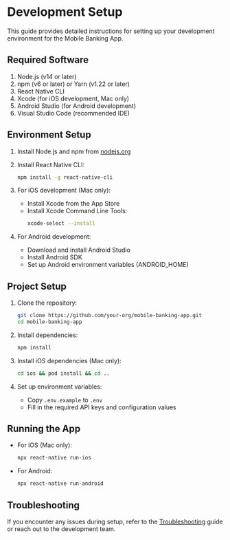 # Development Setup

This guide provides detailed instructions for setting up your development environment for the Mobile Banking App.

## Required Software

1. Node.js (v14 or later)
2. npm (v6 or later) or Yarn (v1.22 or later)
3. React Native CLI
4. Xcode (for iOS development, Mac only)
5. Android Studio (for Android development)
6. Visual Studio Code (recommended IDE)

## Environment Setup

1. Install Node.js and npm from [nodejs.org](https://nodejs.org/)

2. Install React Native CLI:
   ```bash
   npm install -g react-native-cli
   ```

3. For iOS development (Mac only):
   - Install Xcode from the App Store
   - Install Xcode Command Line Tools:
     ```bash
     xcode-select --install
     ```

4. For Android development:
   - Download and install Android Studio
   - Install Android SDK
   - Set up Android environment variables (ANDROID_HOME)

## Project Setup

1. Clone the repository:
   ```bash
   git clone https://github.com/your-org/mobile-banking-app.git
   cd mobile-banking-app
   ```

2. Install dependencies:
   ```bash
   npm install
   ```

3. Install iOS dependencies (Mac only):
   ```bash
   cd ios && pod install && cd ..
   ```

4. Set up environment variables:
   - Copy `.env.example` to `.env`
   - Fill in the required API keys and configuration values

## Running the App

- For iOS (Mac only):
  ```bash
  npx react-native run-ios
  ```

- For Android:
  ```bash
  npx react-native run-android
  ```

## Troubleshooting

If you encounter any issues during setup, refer to the [Troubleshooting](../troubleshooting.md) guide or reach out to the development team.